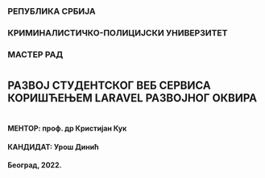 ### РЕПУБЛИКА СРБИЈА
### КРИМИНАЛИСТИЧКО-ПОЛИЦИЈСКИ УНИВЕРЗИТЕТ
### МАСТЕР РАД
#
## РАЗВОЈ СТУДЕНТСКОГ ВЕБ СЕРВИСА КОРИШЋЕЊЕМ LARAVEL РАЗВОЈНОГ ОКВИРА
#
#### МЕНТОР: проф. др Кристијан Кук
#### КАНДИДАТ: Урош Динић
#### Београд, 2022.
